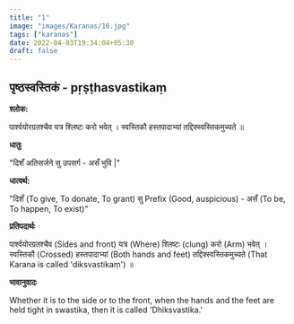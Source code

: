 ```yaml
---
title: "1"
image: "images/Karanas/16.jpg"
tags: ["karanas"]
date: 2022-04-03T19:34:04+05:30
draft: false
---
```


## पृष्ठस्वस्तिकं - pṛṣṭhasvastikaṃ

**श्लोक:**


पार्श्वयोरग्रतश्चैव यत्र श्लिष्टः करो भवेत् । स्वस्तिकौ हस्तपादाभ्यां तद्दिक्स्वस्तिकमुच्यते ॥

**धातुः**


"दिशँ अतिसर्जने
सु उपसर्ग - असँ भुवि |"

**धात्वर्थ:**

"दिशँ (To give, To donate, To grant)
सु Prefix (Good, auspicious) - असँ (To be, To happen, To exist)"


**प्रतिपदार्थः**

पार्श्वयोरग्रतश्चैव (Sides and front) यत्र (Where) श्लिष्टः (clung) करो (Arm) भवेत् । स्वस्तिकौ (Crossed) हस्तपादाभ्यां (Both hands and feet) तद्दिक्स्वस्तिकमुच्यते (That Karana is called 'diksvastikaṃ') ॥


**भावानुवादः**

Whether it is to the side or to the front, when the hands and the feet are held tight in swastika, then it is called 'Dhiksvastika.'

